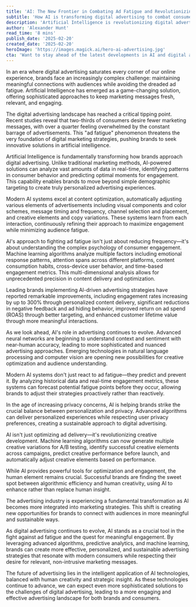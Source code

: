 ```yaml
---
title: 'AI: The New Frontier in Combating Ad Fatigue and Revolutionizing Consumer Engagement'
subtitle: 'How AI is transforming digital advertising to combat consumer ad fatigue'
description: 'Artificial Intelligence is revolutionizing digital advertising by combating ad fatigue through sophisticated data analysis and personalization. Learn how AI-powered solutions are helping brands maintain meaningful connections with audiences while delivering more effective, targeted marketing messages.'
author: 'Alexander Hunt'
read_time: '8 mins'
publish_date: '2025-02-20'
created_date: '2025-02-20'
heroImage: 'https://images.magick.ai/hero-ai-advertising.jpg'
cta: 'Want to stay ahead of the latest developments in AI and digital advertising? Follow us on LinkedIn for exclusive insights and industry updates that will help your brand thrive in the AI era.'
---
```


In an era where digital advertising saturates every corner of our online experience, brands face an increasingly complex challenge: maintaining meaningful connections with audiences while avoiding the dreaded ad fatigue. Artificial Intelligence has emerged as a game-changing solution, offering sophisticated approaches to keep marketing messages fresh, relevant, and engaging.

The digital advertising landscape has reached a critical tipping point. Recent studies reveal that two-thirds of consumers desire fewer marketing messages, with over a quarter feeling overwhelmed by the constant barrage of advertisements. This "ad fatigue" phenomenon threatens the very foundation of digital marketing strategies, pushing brands to seek innovative solutions in artificial intelligence.

Artificial Intelligence is fundamentally transforming how brands approach digital advertising. Unlike traditional marketing methods, AI-powered solutions can analyze vast amounts of data in real-time, identifying patterns in consumer behavior and predicting optimal moments for engagement. This capability enables brands to move beyond simple demographic targeting to create truly personalized advertising experiences.

Modern AI systems excel at content optimization, automatically adjusting various elements of advertisements including visual components and color schemes, message timing and frequency, channel selection and placement, and creative elements and copy variations. These systems learn from each interaction, continuously refining their approach to maximize engagement while minimizing audience fatigue.

AI's approach to fighting ad fatigue isn't just about reducing frequency—it's about understanding the complex psychology of consumer engagement. Machine learning algorithms analyze multiple factors including emotional response patterns, attention spans across different platforms, content consumption habits, cross-device user behavior, and time-based engagement metrics. This multi-dimensional analysis allows for unprecedented precision in content delivery and optimization.

Leading brands implementing AI-driven advertising strategies have reported remarkable improvements, including engagement rates increasing by up to 300% through personalized content delivery, significant reductions in negative feedback and ad hiding behavior, improved return on ad spend (ROAS) through better targeting, and enhanced customer lifetime value through more meaningful interactions.

As we look ahead, AI's role in advertising continues to evolve. Advanced neural networks are beginning to understand context and sentiment with near-human accuracy, leading to more sophisticated and nuanced advertising approaches. Emerging technologies in natural language processing and computer vision are opening new possibilities for creative optimization and audience understanding.

Modern AI systems don't just react to ad fatigue—they predict and prevent it. By analyzing historical data and real-time engagement metrics, these systems can forecast potential fatigue points before they occur, allowing brands to adjust their strategies proactively rather than reactively.

In the age of increasing privacy concerns, AI is helping brands strike the crucial balance between personalization and privacy. Advanced algorithms can deliver personalized experiences while respecting user privacy preferences, creating a sustainable approach to digital advertising.

AI isn't just optimizing ad delivery—it's revolutionizing creative development. Machine learning algorithms can now generate multiple creative variations for A/B testing, identify successful creative elements across campaigns, predict creative performance before launch, and automatically adjust creative elements based on performance.

While AI provides powerful tools for optimization and engagement, the human element remains crucial. Successful brands are finding the sweet spot between algorithmic efficiency and human creativity, using AI to enhance rather than replace human insight.

The advertising industry is experiencing a fundamental transformation as AI becomes more integrated into marketing strategies. This shift is creating new opportunities for brands to connect with audiences in more meaningful and sustainable ways.

As digital advertising continues to evolve, AI stands as a crucial tool in the fight against ad fatigue and the quest for meaningful engagement. By leveraging advanced algorithms, predictive analytics, and machine learning, brands can create more effective, personalized, and sustainable advertising strategies that resonate with modern consumers while respecting their desire for relevant, non-intrusive marketing messages.

The future of advertising lies in the intelligent application of AI technologies, balanced with human creativity and strategic insight. As these technologies continue to advance, we can expect even more sophisticated solutions to the challenges of digital advertising, leading to a more engaging and effective advertising landscape for both brands and consumers.